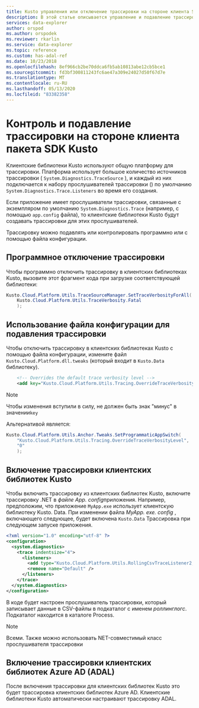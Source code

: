```yaml
---
title: Kusto управления или отключение трассировки на стороне клиента SDK — Azure обозреватель данных
description: В этой статье описывается управление и подавление трассировки на стороне клиента Kusto SDK в Azure обозреватель данных.
services: data-explorer
author: orspod
ms.author: orspodek
ms.reviewer: rkarlin
ms.service: data-explorer
ms.topic: reference
ms.custom: has-adal-ref
ms.date: 10/23/2018
ms.openlocfilehash: 8ef966cb2be70ddca6fb5ab10813abe12cb5bce1
ms.sourcegitcommit: fd3bf300811243fc6ae47a309e24027d50f67d7e
ms.translationtype: MT
ms.contentlocale: ru-RU
ms.lasthandoff: 05/13/2020
ms.locfileid: "83382358"
---
```

# <a name="controlling-and-suppressing-kusto-sdk-client-side-tracing"></a>Контроль и подавление трассировки на стороне клиента пакета SDK Kusto

Клиентские библиотеки Kusto используют общую платформу для трассировки. Платформа использует большое количество источников трассировки ( `System.Diagnostics.TraceSource` ), и каждый из них подключается к набору прослушивателей трассировки () по умолчанию `System.Diagnostics.Trace.Listeners` во время его создания.

Если приложение имеет прослушиватели трассировки, связанные с экземпляром по умолчанию `System.Diagnostics.Trace` (например, с помощью `app.config` файла), то клиентские библиотеки Kusto будут создавать трассировки для этих прослушивателей.

Трассировку можно подавлять или контролировать программно или с помощью файла конфигурации.

## <a name="suppress-tracing-programmatically"></a>Программное отключение трассировки

Чтобы программно отключить трассировку в клиентских библиотеках Kusto, вызовите этот фрагмент кода при загрузке соответствующей библиотеки:

```csharp
Kusto.Cloud.Platform.Utils.TraceSourceManager.SetTraceVerbosityForAll(
    Kusto.Cloud.Platform.Utils.TraceVerbosity.Fatal
    );
```

## <a name="use-a-config-file-to-suppress-tracing"></a>Использование файла конфигурации для подавления трассировки 

Чтобы отключить трассировку в клиентских библиотеках Kusto с помощью файла конфигурации, измените файл `Kusto.Cloud.Platform.dll.tweaks` (который входит в `Kusto.Data` библиотеку).

```xml
    <!-- Overrides the default trace verbosity level -->
    <add key="Kusto.Cloud.Platform.Utils.Tracing.OverrideTraceVerbosityLevel" value="0" />
```

> [!NOTE]
> Чтобы изменения вступили в силу, не должен быть знак "минус" в значении`key`

Альтернативой является:

```csharp
Kusto.Cloud.Platform.Utils.Anchor.Tweaks.SetProgrammaticAppSwitch(
    "Kusto.Cloud.Platform.Utils.Tracing.OverrideTraceVerbosityLevel",
    "0"
    );
```

## <a name="enable-the-kusto-client-libraries-tracing"></a>Включение трассировки клиентских библиотек Kusto

Чтобы включить трассировку из клиентских библиотек Kusto, включите трассировку .NET в *файле App. config*приложения. Например, предположим, что приложение `MyApp.exe` использует клиентскую библиотеку Kusto. Data. При изменении файла *MyApp. exe. config* , включающего следующее, будет включена `Kusto.Data` Трассировка при следующем запуске приложения.

```xml
<?xml version="1.0" encoding="utf-8" ?>
<configuration>
  <system.diagnostics>
    <trace indentsize="4">
      <listeners>
        <add type="Kusto.Cloud.Platform.Utils.RollingCsvTraceListener2, Kusto.Cloud.Platform" name="RollingCsvTraceListener" initializeData="RollingLogs" />
        <remove name="Default" />
      </listeners>
    </trace>
  </system.diagnostics>
</configuration>
```

В коде будет настроен прослушиватель трассировки, который записывает данные в CSV-файлы в подкаталог с именем *роллинглогс*. Подкаталог находится в каталоге Process.

> [!NOTE]
> Всеми. Также можно использовать NET-совместимый класс прослушивателя трассировки

## <a name="enable-the-azure-ad-client-libraries-adal-tracing"></a>Включение трассировки клиентских библиотек Azure AD (ADAL)

После включения трассировки для клиентских библиотек Kusto это будет трассировка клиентских библиотек Azure AD. Клиентские библиотеки Kusto автоматически настраивают трассировку ADAL.
